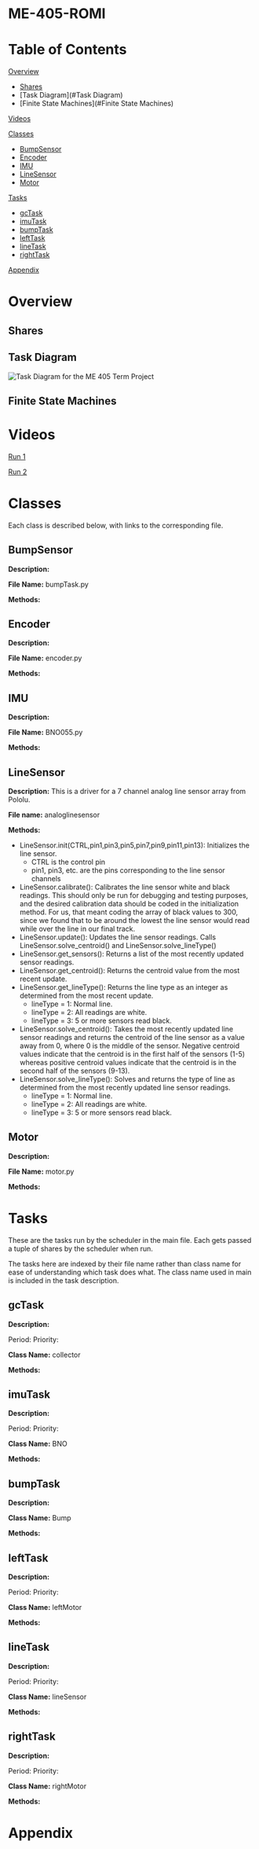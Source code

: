 # ME-405-ROMI

# Table of Contents

[Overview](#Overview)
- [Shares](#Shares)
- [Task Diagram](#Task Diagram)
- [Finite State Machines](#Finite State Machines)

[Videos](#videos)

[Classes](#Classes)
- [BumpSensor](#BumpSensor)
- [Encoder](#Encoder)
- [IMU](#IMU)
- [LineSensor](#LineSensor)
- [Motor](#Motor)
	
[Tasks](#Tasks)
- [gcTask](#gcTask)
- [imuTask](#imuTask)
- [bumpTask](#bumpTask)
- [leftTask](#leftTask)
- [lineTask](#lineTask)
- [rightTask](#rightTask)

[Appendix](#Appendix)

# Overview

## Shares

## Task Diagram

![Task Diagram for the ME 405 Term Project](TaskDiagram.png)

## Finite State Machines

# Videos

[Run 1](https://youtu.be/CR8xlK-HHFw)

[Run 2](https://youtu.be/JZjPs5Mh1RU)

# Classes

Each class is described below, with links to the corresponding file.

## BumpSensor

**Description:**

**File Name:** bumpTask.py

**Methods:**

## Encoder

**Description:**

**File Name:** encoder.py

**Methods:**

## IMU

**Description:**

**File Name:** BNO055.py

**Methods:**

## LineSensor

**Description:** This is a driver for a 7 channel analog line sensor array from Pololu.

**File name:** analoglinesensor

**Methods:**
- LineSensor.init(CTRL,pin1,pin3,pin5,pin7,pin9,pin11,pin13): Initializes the line sensor.
	- CTRL is the control pin
	- pin1, pin3, etc. are the pins corresponding to the line sensor channels
- LineSensor.calibrate(): Calibrates the line sensor white and black readings. This should only be run for debugging and testing purposes, and the desired calibration data should be coded in the initialization method. For us, that meant coding the array of black values to 300, since we found that to be around the lowest the line sensor would read while over the line in our final track.
- LineSensor.update(): Updates the line sensor readings. Calls LineSensor.solve_centroid() and LineSensor.solve_lineType()
- LineSensor.get_sensors(): Returns a list of the most recently updated sensor readings.
- LineSensor.get_centroid(): Returns the centroid value from the most recent update.
- LineSensor.get_lineType(): Returns the line type as an integer as determined from the most recent update.
	- lineType = 1: Normal line.
	- lineType = 2: All readings are white.
	- lineType = 3: 5 or more sensors read black.
- LineSensor.solve_centroid(): Takes the most recently updated line sensor readings and returns the centroid of the line sensor as a value away from 0, where 0 is the middle of the sensor. Negative centroid values indicate that the centroid is in the first half of the sensors (1-5) whereas positive centroid values indicate that the centroid is in the second half of the sensors (9-13).
- LineSensor.solve_lineType(): Solves and returns the type of line as determined from the most recently updated line sensor readings.
	- lineType = 1: Normal line.
	- lineType = 2: All readings are white.
	- lineType = 3: 5 or more sensors read black.

## Motor

**Description:**

**File Name:** motor.py

**Methods:**

# Tasks

These are the tasks run by the scheduler in the main file. Each gets passed a tuple of shares by the scheduler when run.

The tasks here are indexed by their file name rather than class name for ease of understanding which task does what. The class name used in main is included in the task description.

## gcTask

**Description:**

Period:
Priority:

**Class Name:** collector

**Methods:**

## imuTask

**Description:**

Period:
Priority:

**Class Name:** BNO

**Methods:**

## bumpTask

**Description:**

**Class Name:** Bump

**Methods:**

## leftTask

**Description:**

Period:
Priority:

**Class Name:** leftMotor

**Methods:**

## lineTask

**Description:**

Period:
Priority:

**Class Name:** lineSensor

**Methods:**

## rightTask

**Description:**

Period:
Priority:

**Class Name:** rightMotor

**Methods:**

# Appendix
